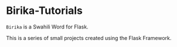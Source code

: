 # Birika-Tutorials

`Birika` is a Swahili Word for Flask.

This is a series of small projects created using the Flask Framework.
